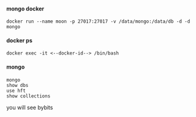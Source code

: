 #### mongo docker
```
docker run --name moon -p 27017:27017 -v /data/mongo:/data/db -d -d mongo   
```
#### docker ps
```
docker exec -it <--docker-id--> /bin/bash
```
#### mongo
```
mongo
show dbs
use hft
show collections
```
you will see bybits
